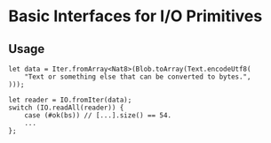 # Basic Interfaces for I/O Primitives

## Usage

```motoko
let data = Iter.fromArray<Nat8>(Blob.toArray(Text.encodeUtf8(
    "Text or something else that can be converted to bytes.",
)));

let reader = IO.fromIter(data);
switch (IO.readAll(reader)) {
    case (#ok(bs)) // [...].size() == 54.
    ...
};

```
